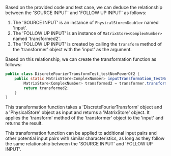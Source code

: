 Based on the provided code and test case, we can deduce the relationship between the 'SOURCE INPUT' and 'FOLLOW UP INPUT' as follows:

1. The 'SOURCE INPUT' is an instance of `PhysicalStore<Double>` named 'input'.
2. The 'FOLLOW UP INPUT' is an instance of `MatrixStore<ComplexNumber>` named 'transformed2'.
3. The 'FOLLOW UP INPUT' is created by calling the `transform` method of the 'transformer' object with the 'input' as the argument.

Based on this relationship, we can create the transformation function as follows:

```java
public class DiscreteFourierTransformTest_testNonPowerOf2 {
    public static MatrixStore<ComplexNumber> inputTransformation_testNonPowerOf2(DiscreteFourierTransform transformer, PhysicalStore<Double> input)  {
        MatrixStore<ComplexNumber> transformed2 = transformer.transform(input);
        return transformed2;
    }
}
```

This transformation function takes a 'DiscreteFourierTransform' object and a 'PhysicalStore<Double>' object as input and returns a 'MatrixStore<ComplexNumber>' object. It applies the 'transform' method of the 'transformer' object to the 'input' and returns the result.

This transformation function can be applied to additional input pairs and other potential input pairs with similar characteristics, as long as they follow the same relationship between the 'SOURCE INPUT' and 'FOLLOW UP INPUT'.